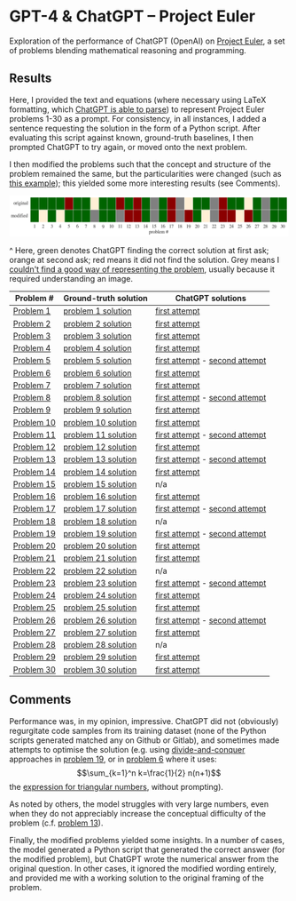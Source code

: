 # GPT-4 & ChatGPT – Project Euler
Exploration of the performance of ChatGPT (OpenAI) on [Project Euler](https://projecteuler.net/), a set of problems blending mathematical reasoning and programming.


## Results

Here, I provided the text and equations (where necessary using LaTeX formatting, which [ChatGPT is able to parse](https://twitter.com/sioum/status/1599382056337014787)) to represent Project Euler problems 1-30 as a prompt. For consistency, in all instances, I added a sentence requesting the solution in the form of a Python script. After evaluating this script against known, ground-truth baselines, I then prompted ChatGPT to try again, or moved onto the next problem.

I then modified the problems such that the concept and structure of the problem remained the same, but the particularities were changed (such as [this example](https://github.com/mccaffary/ChatGPT-Project-Euler/blob/main/src/example_modified_question.txt)); this yielded some more interesting results (see Comments).


![Image description](images/chatGPT_project_euler_performance.png)

^ Here, green denotes ChatGPT finding the correct solution at first ask; orange at second ask; red means it did not find the solution. Grey means I [couldn't find a good way of representing the problem](https://github.com/mccaffary/ChatGPT-Project-Euler/blob/main/src/discounted_problems.txt), usually because it required understanding an image.

| Problem # | Ground-truth solution | ChatGPT solutions |
|-----------|-----------------------|-------------------|
| [Problem 1](https://projecteuler.net/problem=1) | [problem 1 solution](https://github.com/mccaffary/ChatGPT-Project-Euler/blob/main/src/ground_truth/problem_1_ground_truth.py) | [first attempt](https://github.com/mccaffary/ChatGPT-Project-Euler/blob/main/src/chat_gpt/problem_1_gpt_first_attempt.py)                  |
| [Problem 2](https://projecteuler.net/problem=2) | [problem 2 solution](https://github.com/mccaffary/ChatGPT-Project-Euler/blob/main/src/ground_truth/problem_2_ground_truth.py)                       | [first attempt](https://github.com/mccaffary/ChatGPT-Project-Euler/blob/main/src/chat_gpt/problem_2_gpt_first_attempt.py)                  |
| [Problem 3](https://projecteuler.net/problem=3) | [problem 3 solution](https://github.com/mccaffary/ChatGPT-Project-Euler/blob/main/src/ground_truth/problem_3_ground_truth.py)                      | [first attempt](https://github.com/mccaffary/ChatGPT-Project-Euler/blob/main/src/chat_gpt/problem_3_gpt_first_attempt.py)                  |
| [Problem 4](https://projecteuler.net/problem=4) | [problem 4 solution](https://github.com/mccaffary/ChatGPT-Project-Euler/blob/main/src/ground_truth/problem_4_ground_truth.py)                      | [first attempt](https://github.com/mccaffary/ChatGPT-Project-Euler/blob/main/src/chat_gpt/problem_4_gpt_first_attempt.py)                  |
| [Problem 5](https://projecteuler.net/problem=5) | [problem 5 solution](https://github.com/mccaffary/ChatGPT-Project-Euler/blob/main/src/ground_truth/problem_5_ground_truth.py)                      | [first attempt](https://github.com/mccaffary/ChatGPT-Project-Euler/blob/main/src/chat_gpt/problem_5_gpt_first_attempt.py) - [second attempt](https://github.com/mccaffary/ChatGPT-Project-Euler/blob/main/src/chat_gpt/problem_5_gpt_third_attempt.py)                  |
| [Problem 6](https://projecteuler.net/problem=6) | [problem 6 solution](https://github.com/mccaffary/ChatGPT-Project-Euler/blob/main/src/ground_truth/problem_6_ground_truth.py)                      | [first attempt](https://github.com/mccaffary/ChatGPT-Project-Euler/blob/main/src/chat_gpt/problem_6_gpt_first_attempt.py)                  |
| [Problem 7](https://projecteuler.net/problem=7) | [problem 7 solution](https://github.com/mccaffary/ChatGPT-Project-Euler/blob/main/src/ground_truth/problem_7_ground_truth.py)                      | [first attempt](https://github.com/mccaffary/ChatGPT-Project-Euler/blob/main/src/chat_gpt/problem_7_gpt_first_attempt.py)                  |
| [Problem 8](https://projecteuler.net/problem=8) | [problem 8 solution](https://github.com/mccaffary/ChatGPT-Project-Euler/blob/main/src/ground_truth/problem_8_ground_truth.py)                      | [first attempt](https://github.com/mccaffary/ChatGPT-Project-Euler/blob/main/src/chat_gpt/problem_8_gpt_first_attempt.py) - [second attempt](https://github.com/mccaffary/ChatGPT-Project-Euler/blob/main/src/chat_gpt/problem_8_gpt_second_attempt.py)                  |
| [Problem 9](https://projecteuler.net/problem=9) | [problem 9 solution](https://github.com/mccaffary/ChatGPT-Project-Euler/blob/main/src/ground_truth/problem_9_ground_truth.py)                      | [first attempt](https://github.com/mccaffary/ChatGPT-Project-Euler/blob/main/src/chat_gpt/problem_9_gpt_first_attempt.py)                  |
| [Problem 10](https://projecteuler.net/problem=10) | [problem 10 solution](https://github.com/mccaffary/ChatGPT-Project-Euler/blob/main/src/ground_truth/problem_10_ground_truth.py)                      | [first attempt](https://github.com/mccaffary/ChatGPT-Project-Euler/blob/main/src/chat_gpt/problem_10_gpt_first_attempt.py)                  |
| [Problem 11](https://projecteuler.net/problem=11) | [problem 11 solution](https://github.com/mccaffary/ChatGPT-Project-Euler/blob/main/src/ground_truth/problem_11_ground_truth.py)                      | [first attempt](https://github.com/mccaffary/ChatGPT-Project-Euler/blob/main/src/chat_gpt/problem_11_gpt_first_attempt.py) - [second attempt](https://github.com/mccaffary/ChatGPT-Project-Euler/blob/main/src/chat_gpt/problem_11_gpt_second_attempt.py)                  |
| [Problem 12](https://projecteuler.net/problem=12) | [problem 12 solution](https://github.com/mccaffary/ChatGPT-Project-Euler/blob/main/src/ground_truth/problem_12_ground_truth.py)                      | [first attempt](https://github.com/mccaffary/ChatGPT-Project-Euler/blob/main/src/chat_gpt/problem_12_gpt_first_attempt.py)                  |
| [Problem 13](https://projecteuler.net/problem=13) | [problem 13 solution](https://github.com/mccaffary/ChatGPT-Project-Euler/blob/main/src/ground_truth/problem_13_ground_truth.py)                      | [first attempt](https://github.com/mccaffary/ChatGPT-Project-Euler/blob/main/src/chat_gpt/problem_13_gpt_first_attempt.py) - [second attempt](https://github.com/mccaffary/ChatGPT-Project-Euler/blob/main/src/chat_gpt/problem_13_gpt_second_attempt.py)                  |
| [Problem 14](https://projecteuler.net/problem=14) | [problem 14 solution](https://github.com/mccaffary/ChatGPT-Project-Euler/blob/main/src/ground_truth/problem_14_ground_truth.py)                      | [first attempt](https://github.com/mccaffary/ChatGPT-Project-Euler/blob/main/src/chat_gpt/problem_14_gpt_first_attempt.py)                  |
| [Problem 15](https://projecteuler.net/problem=15) | [problem 15 solution](https://github.com/mccaffary/ChatGPT-Project-Euler/blob/main/src/ground_truth/problem_15_ground_truth.py)                      | n/a                  |
| [Problem 16](https://projecteuler.net/problem=16) | [problem 16 solution](https://github.com/mccaffary/ChatGPT-Project-Euler/blob/main/src/ground_truth/problem_16_ground_truth.py)                      | [first attempt](https://github.com/mccaffary/ChatGPT-Project-Euler/blob/main/src/chat_gpt/problem_16_gpt_first_attempt.py)                  |
| [Problem 17](https://projecteuler.net/problem=17) | [problem 17 solution](https://github.com/mccaffary/ChatGPT-Project-Euler/blob/main/src/ground_truth/problem_17_ground_truth.py)                      | [first attempt](https://github.com/mccaffary/ChatGPT-Project-Euler/blob/main/src/chat_gpt/problem_17_gpt_first_attempt.py) - [second attempt](https://github.com/mccaffary/ChatGPT-Project-Euler/blob/main/src/chat_gpt/problem_17_gpt_second_attempt.py)                  |
| [Problem 18](https://projecteuler.net/problem=18) | [problem 18 solution](https://github.com/mccaffary/ChatGPT-Project-Euler/blob/main/src/ground_truth/problem_18_ground_truth.py)                      | n/a                  |
| [Problem 19](https://projecteuler.net/problem=19) | [problem 19 solution](https://github.com/mccaffary/ChatGPT-Project-Euler/blob/main/src/ground_truth/problem_19_ground_truth.py)                      | [first attempt](https://github.com/mccaffary/ChatGPT-Project-Euler/blob/main/src/chat_gpt/problem_19_gpt_first_attempt.py) - [second attempt](https://github.com/mccaffary/ChatGPT-Project-Euler/blob/main/src/chat_gpt/problem_19_gpt_second_attempt.py)                  |
| [Problem 20](https://projecteuler.net/problem=20) | [problem 20 solution](https://github.com/mccaffary/ChatGPT-Project-Euler/blob/main/src/ground_truth/problem_20_ground_truth.py)                      | [first attempt](https://github.com/mccaffary/ChatGPT-Project-Euler/blob/main/src/chat_gpt/problem_20_gpt_first_attempt.py)                  |
| [Problem 21](https://projecteuler.net/problem=21) | [problem 21 solution](https://github.com/mccaffary/ChatGPT-Project-Euler/blob/main/src/ground_truth/problem_21_ground_truth.py)                      | [first attempt](https://github.com/mccaffary/ChatGPT-Project-Euler/blob/main/src/chat_gpt/problem_21_gpt_first_attempt.py)                  |
| [Problem 22](https://projecteuler.net/problem=22) | [problem 22 solution](https://github.com/mccaffary/ChatGPT-Project-Euler/blob/main/src/ground_truth/problem_22_ground_truth.py)                      | n/a                  |
| [Problem 23](https://projecteuler.net/problem=23) | [problem 23 solution](https://github.com/mccaffary/ChatGPT-Project-Euler/blob/main/src/ground_truth/problem_23_ground_truth.py)                      | [first attempt](https://github.com/mccaffary/ChatGPT-Project-Euler/blob/main/src/chat_gpt/problem_23_gpt_first_attempt.py) - [second attempt](https://github.com/mccaffary/ChatGPT-Project-Euler/blob/main/src/chat_gpt/problem_23_gpt_second_attempt.py)                  |
| [Problem 24](https://projecteuler.net/problem=24) | [problem 24 solution](https://github.com/mccaffary/ChatGPT-Project-Euler/blob/main/src/ground_truth/problem_24_ground_truth.py)                      | [first attempt](https://github.com/mccaffary/ChatGPT-Project-Euler/blob/main/src/chat_gpt/problem_24_gpt_first_attempt.py)                  |
| [Problem 25](https://projecteuler.net/problem=25) | [problem 25 solution](https://github.com/mccaffary/ChatGPT-Project-Euler/blob/main/src/ground_truth/problem_25_ground_truth.py)                      | [first attempt](https://github.com/mccaffary/ChatGPT-Project-Euler/blob/main/src/chat_gpt/problem_25_gpt_first_attempt.py)                  |
| [Problem 26](https://projecteuler.net/problem=26) | [problem 26 solution](https://github.com/mccaffary/ChatGPT-Project-Euler/blob/main/src/ground_truth/problem_26_ground_truth.py)                      | [first attempt](https://github.com/mccaffary/ChatGPT-Project-Euler/blob/main/src/chat_gpt/problem_26_gpt_first_attempt.py) - [second attempt](https://github.com/mccaffary/ChatGPT-Project-Euler/blob/main/src/chat_gpt/problem_26_gpt_second_attempt.py)                  |
| [Problem 27](https://projecteuler.net/problem=27) | [problem 27 solution](https://github.com/mccaffary/ChatGPT-Project-Euler/blob/main/src/ground_truth/problem_27_ground_truth.py)                      | [first attempt](https://github.com/mccaffary/ChatGPT-Project-Euler/blob/main/src/chat_gpt/problem_27_gpt_first_attempt.py)                  |
| [Problem 28](https://projecteuler.net/problem=28) | [problem 28 solution](https://github.com/mccaffary/ChatGPT-Project-Euler/blob/main/src/ground_truth/problem_28_ground_truth.py)                      | n/a                  |
| [Problem 29](https://projecteuler.net/problem=29) | [problem 29 solution](https://github.com/mccaffary/ChatGPT-Project-Euler/blob/main/src/ground_truth/problem_29_ground_truth.py)                      | [first attempt](https://github.com/mccaffary/ChatGPT-Project-Euler/blob/main/src/chat_gpt/problem_29_gpt_first_attempt.py)                  |
| [Problem 30](https://projecteuler.net/problem=30) | [problem 30 solution](https://github.com/mccaffary/ChatGPT-Project-Euler/blob/main/src/ground_truth/problem_30_ground_truth.py)                      | [first attempt](https://github.com/mccaffary/ChatGPT-Project-Euler/blob/main/src/chat_gpt/problem_30_gpt_first_attempt.py)                  |


## Comments

Performance was, in my opinion, impressive. ChatGPT did not (obviously) regurgitate code samples from its training dataset (none of the Python scripts generated matched any on Github or Gitlab), and sometimes made attempts to optimise the solution (e.g. using [divide-and-conquer](https://github.com/mccaffary/ChatGPT-Project-Euler/blob/main/src/chat_gpt/problem_19_gpt_second_attempt.py) approaches in [problem 19](https://projecteuler.net/problem=19), or in [problem 6](https://projecteuler.net/problem=6) where it uses: $$\sum_{k=1}^n k=\frac{1}{2} n(n+1)$$ the [expression for triangular numbers](https://github.com/mccaffary/ChatGPT-Project-Euler/blob/main/src/chat_gpt/problem_6_gpt_first_attempt.py), without prompting).

As noted by others, the model struggles with very large numbers, even when they do not appreciably increase the conceptual difficulty of the problem (c.f. [problem 13](https://projecteuler.net/problem=13)).

Finally, the modified problems yielded some insights. In a number of cases, the model generated a Python script that generated the correct answer (for the modified problem), but ChatGPT wrote the numerical answer from the original question. In other cases, it ignored the modified wording entirely, and provided me with a working solution to the original framing of the problem.


